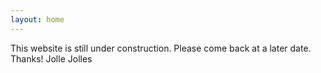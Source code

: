 ```yaml
---
layout: home
---
```

This website is still under construction. Please come back at a later date. Thanks!
Jolle Jolles
